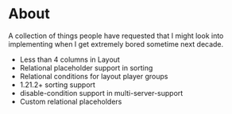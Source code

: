 # About
A collection of things people have requested that I might look into implementing when I get extremely bored sometime next decade.
* Less than 4 columns in Layout
* Relational placeholder support in sorting
* Relational conditions for layout player groups
* 1.21.2+ sorting support
* disable-condition support in multi-server-support
* Custom relational placeholders